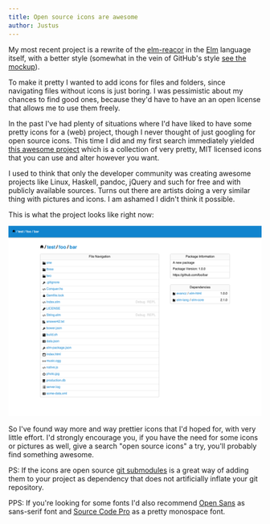 ```yaml
---
title: Open source icons are awesome
author: Justus
---
```


My most recent project is a rewrite of the [elm-reacor](https://github.com/elm-lang/elm-reactor) in the [Elm](http://elm-lang.org) language itself, with a better style (somewhat in the vein of GitHub's style [see the mockup](https://github.com/elm-lang/projects#improve-elm-reactor-navigation-page)).

To make it pretty I wanted to add icons for files and folders, since navigating files without icons is just boring. I was pessimistic about my chances to find good ones, because they'd have to have an an open license that allows me to use them freely.

In the past I've had plenty of situations where I'd have liked to have some pretty icons for a (web) project, though I never thought of just googling for open source icons. This time I did and my first search immediately yielded [this awesome project](https://github.com/iconic/open-iconic) which is a collection of very pretty, MIT licensed icons that you can use and alter however you want.

I used to think that only the developer community was creating awesome projects like Linux, Haskell, pandoc, jQuery and such for free and with publicly available sources. Turns out there are artists doing a very similar thing with pictures and icons. I am ashamed I didn't think it possible.

This is what the project looks like right now:

![Elm Reactor Screenshot](/images/elm-reactor-index-1280.png)

So I've found way more and way prettier icons that I'd hoped for, with very little effort. I'd strongly encourage you, if you have the need for some icons or pictures as well, give a search "open source icons" a try, you'll probably find something awesome.

PS: If the icons are open source [git submodules](https://git-scm.com/book/en/v2/Git-Tools-Submodules) is a great way of adding them to your project as dependency that does not artificially inflate your git repository.

PPS: If you're looking for some fonts I'd also recommend [Open Sans](https://github.com/FontFaceKit/open-sans) as sans-serif font and [Source Code Pro](https://github.com/adobe-fonts/source-code-pro) as a pretty monospace font.
